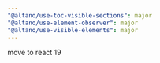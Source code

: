 ```yaml
---
"@altano/use-toc-visible-sections": major
"@altano/use-element-observer": major
"@altano/use-visible-elements": major
---
```


move to react 19
